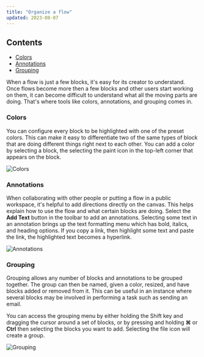 ```yaml
---
title: "Organize a flow"
updated: 2023-08-07
---
```


## Contents

* [Colors](#colors)
* [Annotations](#annotations)
* [Grouping](#grouping)

When a flow is just a few blocks, it's easy for its creator to understand. Once flows become more then a few blocks and other users start working on them, it can become difficult to understand what all the moving parts are doing. That's where tools like colors, annotations, and grouping comes in.

### Colors

You can configure every block to be highlighted with one of the preset colors. This can make it easy to differentiate two of the same types of block that are doing different things right next to each other. You can add a color by selecting a block, the selecting the paint icon in the top-left corner that appears on the block.

<img src="https://assets.postman.com/postman-labs-docs/concepts/colors.gif" alt="Colors" fetchpriority="low" loading="lazy" />

### Annotations

When collaborating with other people or putting a flow in a public workspace, it's helpful to add directions directly on the canvas. This helps explain how to use the flow and what certain blocks are doing. Select the **Add Text** button in the toolbar to add an annotations. Selecting some text in an annotation brings up the text formatting menu which has bold, italics, and heading options. If you copy a link, then highlight some text and paste the link, the highlighted text becomes a hyperlink.

<img src="https://assets.postman.com/postman-labs-docs/concepts/annotations.gif" alt="Annotations" fetchpriority="low" loading="lazy" />

### Grouping

Grouping allows any number of blocks and annotations to be grouped together. The group can then be named, given a color, resized, and have blocks added or removed from it. This can be useful in an instance where several blocks may be involved in performing a task such as sending an email.

You can access the grouping menu by either holding the Shift key and dragging the cursor around a set of blocks, or by pressing and holding **⌘** or **Ctrl** then selecting the blocks you want to add. Selecting the file icon will create a group.

<img src="https://assets.postman.com/postman-labs-docs/concepts/grouping.gif" alt="Grouping" fetchpriority="low" loading="lazy" />
